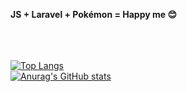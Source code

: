 **JS + Laravel + Pokémon = Happy me 😊**
<br />
<br />
<br />
<br />
<!---
JonatasBSM/JonatasBSM is a ✨ special ✨ repository because its `README.md` (this file) appears on your GitHub profile.
You can click the Preview link to take a look at your changes.
--->
[![Top Langs](https://github-readme-stats.vercel.app/api/top-langs/?username=JonatasBSM&layout=compact)](https://github.com/JonatasBSM/github-readme-stats)<br />
[![Anurag's GitHub stats](https://github-readme-stats.vercel.app/api?username=JonatasBSM)](https://github.com/anuraghazra/github-readme-stats)

